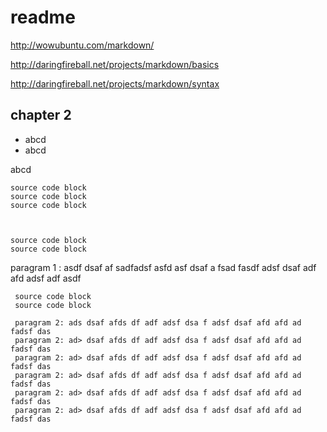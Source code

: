# readme

http://wowubuntu.com/markdown/

http://daringfireball.net/projects/markdown/basics

http://daringfireball.net/projects/markdown/syntax

## chapter 2

* abcd
* abcd

abcd

	source code block
	source code block
	source code block



	source code block
	source code block

paragram 1 : asdf dsaf af sadfadsf asfd asf dsaf a fsad fasdf adsf dsaf adf afd adsf adf asdf 

	 source code block
	 source code block

	 paragram 2: ads dsaf afds df adf adsf dsa f adsf dsaf afd afd ad fadsf das 
	 paragram 2: ad> dsaf afds df adf adsf dsa f adsf dsaf afd afd ad fadsf das 
	 paragram 2: ad> dsaf afds df adf adsf dsa f adsf dsaf afd afd ad fadsf das 
	 paragram 2: ad> dsaf afds df adf adsf dsa f adsf dsaf afd afd ad fadsf das 
	 paragram 2: ad> dsaf afds df adf adsf dsa f adsf dsaf afd afd ad fadsf das 
	 paragram 2: ad> dsaf afds df adf adsf dsa f adsf dsaf afd afd ad fadsf das 


